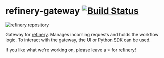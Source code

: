 # refinery-gateway [![Build Status](https://drone.dev.onetask.ai/api/badges/code-kern-ai/refinery-gateway/status.svg)](https://drone.dev.onetask.ai/code-kern-ai/refinery-gateway)
[![refinery repository](https://uploads-ssl.webflow.com/61e47fafb12bd56b40022a49/62c2f30f935f4d37dc864eeb_Kern%20refinery.png)](https://github.com/code-kern-ai/refinery)

Gateway for [refinery](https://github.com/code-kern-ai/refinery). Manages incoming requests and holds the workflow logic. To interact with the gateway, the [UI](https://github.com/code-kern-ai/refinery-ui) or [Python SDK](https://github.com/code-kern-ai/refinery-python) can be used.


If you like what we're working on, please leave a ⭐ for [refinery](https://github.com/code-kern-ai/refinery)!
